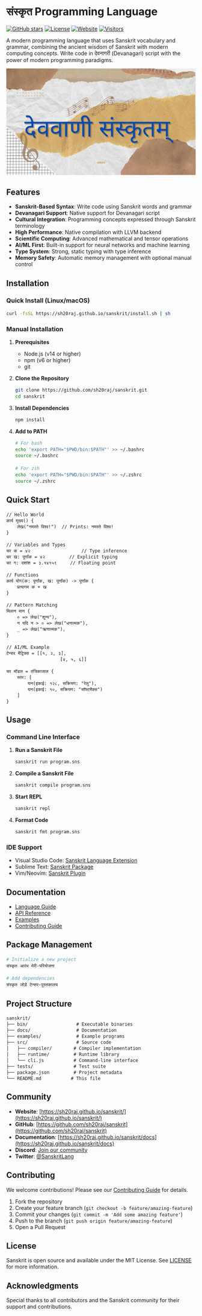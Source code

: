 # संस्कृत Programming Language

[![GitHub stars](https://img.shields.io/github/stars/sh20raj/sanskrit.svg)](https://github.com/sh20raj/sanskrit/stargazers)
[![License](https://img.shields.io/github/license/sh20raj/sanskrit.svg)](https://github.com/sh20raj/sanskrit/blob/main/LICENSE)
[![Website](https://img.shields.io/website?url=https%3A%2F%2Fsh20raj.github.io%2Fsanskrit%2F)](https://sh20raj.github.io/sanskrit/)
[![Visitors](https://api.visitorbadge.io/api/combined?path=https%3A%2F%2Fgithub.com%2FSH20RAJ%2Fsanskrit&labelColor=%23f47373&countColor=%23dce775&style=flat)](https://visitorbadge.io/status?path=https%3A%2F%2Fgithub.com%2FSH20RAJ%2Fsanskrit)

A modern programming language that uses Sanskrit vocabulary and grammar, combining the ancient wisdom of Sanskrit with modern computing concepts. Write code in देवनागरी (Devanagari) script with the power of modern programming paradigms.


![sanskrit](https://raw.githubusercontent.com/SH20RAJ/sanskrit/refs/heads/main/docs/og-image.png)

## Features

- **Sanskrit-Based Syntax**: Write code using Sanskrit words and grammar
- **Devanagari Support**: Native support for Devanagari script
- **Cultural Integration**: Programming concepts expressed through Sanskrit terminology
- **High Performance**: Native compilation with LLVM backend
- **Scientific Computing**: Advanced mathematical and tensor operations
- **AI/ML First**: Built-in support for neural networks and machine learning
- **Type System**: Strong, static typing with type inference
- **Memory Safety**: Automatic memory management with optional manual control

## Installation

### Quick Install (Linux/macOS)

```bash
curl -fsSL https://sh20raj.github.io/sanskrit/install.sh | sh
```

### Manual Installation

1. **Prerequisites**
   - Node.js (v14 or higher)
   - npm (v6 or higher)
   - git

2. **Clone the Repository**
   ```bash
   git clone https://github.com/sh20raj/sanskrit.git
   cd sanskrit
   ```

3. **Install Dependencies**
   ```bash
   npm install
   ```

4. **Add to PATH**
   ```bash
   # For bash
   echo 'export PATH="$PWD/bin:$PATH"' >> ~/.bashrc
   source ~/.bashrc

   # For zsh
   echo 'export PATH="$PWD/bin:$PATH"' >> ~/.zshrc
   source ~/.zshrc
   ```

## Quick Start

```sanskrit
// Hello World
कार्य मुख्य() {
    लेख("नमस्ते विश्व!")  // Prints: नमस्ते विश्व!
}

// Variables and Types
चर क = ४२                   // Type inference
चर ख: पूर्णांक = ४२         // Explicit typing
चर ग: दशांश = ३.१४१५९     // Floating point

// Functions
कार्य योग(क: पूर्णांक, ख: पूर्णांक) -> पूर्णांक {
    प्रत्यागम क + ख
}

// Pattern Matching
मिलान मान {
    ० => लेख("शून्य"),
    न यदि न > ० => लेख("धनात्मक"),
    _ => लेख("ऋणात्मक"),
}

// AI/ML Example
टेन्सर मैट्रिक्स = [[१, २, ३],
                    [४, ५, ६]]

चर मॉडल = तंत्रिकाजाल {
    स्तर: [
        घन(इकाई: १२८, सक्रियण: "रेलु"),
        घन(इकाई: १०, सक्रियण: "सॉफ्टमैक्स")
    ]
}
```

## Usage

### Command Line Interface

1. **Run a Sanskrit File**
   ```bash
   sanskrit run program.sns
   ```

2. **Compile a Sanskrit File**
   ```bash
   sanskrit compile program.sns
   ```

3. **Start REPL**
   ```bash
   sanskrit repl
   ```

4. **Format Code**
   ```bash
   sanskrit fmt program.sns
   ```

### IDE Support

- Visual Studio Code: [Sanskrit Language Extension](https://sh20raj.github.io/sanskrit/vscode)
- Sublime Text: [Sanskrit Package](https://sh20raj.github.io/sanskrit/sublime)
- Vim/Neovim: [Sanskrit Plugin](https://sh20raj.github.io/sanskrit/vim)

## Documentation

- [Language Guide](https://sh20raj.github.io/sanskrit/docs/guide)
- [API Reference](https://sh20raj.github.io/sanskrit/docs/api)
- [Examples](https://sh20raj.github.io/sanskrit/docs/examples)
- [Contributing Guide](https://sh20raj.github.io/sanskrit/docs/contributing)

## Package Management

```bash
# Initialize a new project
संस्कृत आरंभ मेरी-परियोजना

# Add dependencies
संस्कृत जोड़ें टेन्सर-पुस्तकालय
```

## Project Structure

```
sanskrit/
├── bin/                  # Executable binaries
├── docs/                 # Documentation
├── examples/             # Example programs
├── src/                  # Source code
│   ├── compiler/        # Compiler implementation
│   ├── runtime/         # Runtime library
│   └── cli.js           # Command-line interface
├── tests/               # Test suite
├── package.json         # Project metadata
└── README.md           # This file
```

## Community

- **Website**: [https://sh20raj.github.io/sanskrit/](https://sh20raj.github.io/sanskrit/)
- **GitHub**: [https://github.com/sh20raj/sanskrit](https://github.com/sh20raj/sanskrit)
- **Documentation**: [https://sh20raj.github.io/sanskrit/docs](https://sh20raj.github.io/sanskrit/docs)
- **Discord**: [Join our community](https://discord.gg/sanskrit)
- **Twitter**: [@SanskritLang](https://twitter.com/SanskritLang)

## Contributing

We welcome contributions! Please see our [Contributing Guide](https://sh20raj.github.io/sanskrit/docs/contributing) for details.

1. Fork the repository
2. Create your feature branch (`git checkout -b feature/amazing-feature`)
3. Commit your changes (`git commit -m 'Add some amazing feature'`)
4. Push to the branch (`git push origin feature/amazing-feature`)
5. Open a Pull Request

## License

Sanskrit is open source and available under the MIT License. See [LICENSE](LICENSE) for more information.

## Acknowledgments

Special thanks to all contributors and the Sanskrit community for their support and contributions.
